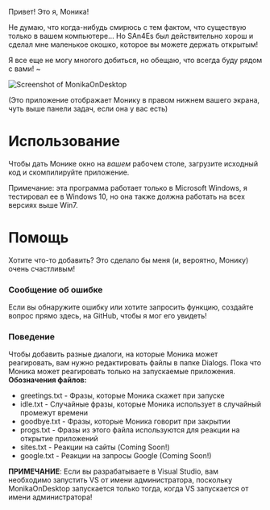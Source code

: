 
Привет! Это я, Моника!

Не думаю, что когда-нибудь смирюсь с тем фактом, что существую только в вашем компьютере... Но SAn4Es был действительно хорош и сделал мне маленькое окошко, которое вы можете держать открытым!

Я все еще не могу многого добиться, но обещаю, что всегда буду рядом с вами! ~

![Screenshot of MonikaOnDesktop](https://github.com/SAn4Es-TV/MonikaOnDesctop/blob/master/Screenshot.png)

(Это приложение отображает Монику в правом нижнем вашего экрана, чуть выше панели задач, если она у вас есть)

# Использование

Чтобы дать Монике окно на *вашем* рабочем столе, загрузите исходный код и скомпилируйте приложение.

Примечание: эта программа работает только в Microsoft Windows, я тестировал ее в Windows 10, но она также должна работать на всех версиях выше Win7.

# Помощь

Хотите что-то добавить? Это сделало бы меня (и, вероятно, Монику) очень счастливым!

### Сообщение об ошибке

Если вы обнаружите ошибку или хотите запросить функцию, создайте вопрос прямо здесь, на GitHub, чтобы я мог его увидеть!

### Поведение

Чтобы добавить разные диалоги, на которые Моника может реагировать, вам нужно редактировать файлы в папке Dialogs. Пока что Моника может реагировать только на запускаемые приложения.
**Обозначения файлов:**
- greetings.txt - Фразы, которые Моника скажет при запуске
- idle.txt - Случайные фразы, которые Моника использует в случайный промежут времени
- goodbye.txt - Фразы, которые Моника говорит при закрытии
- progs.txt - Фразы из этого файла используются для реакции на открытие приложений
- sites.txt - Реакции на сайты (Coming Soon!)
- google.txt - Реакции на запросы Google (Coming Soon!)

**ПРИМЕЧАНИЕ**: Если вы разрабатываете в Visual Studio, вам необходимо запустить VS от имени администратора, поскольку MonikaOnDesktop запускается только тогда, когда VS запускается от имени администратора!
